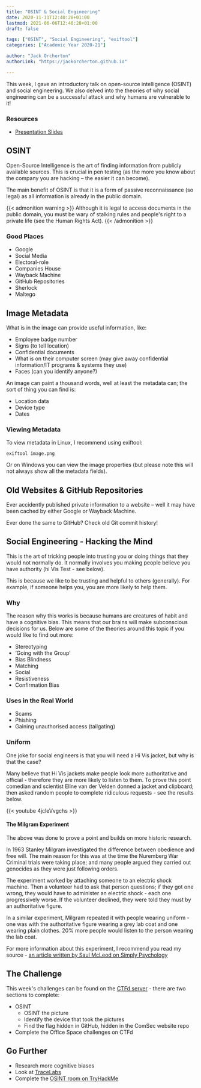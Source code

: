 ```yaml
---
title: "OSINT & Social Engineering"
date: 2020-11-11T12:40:28+01:00
lastmod: 2021-06-06T12:40:28+01:00
draft: false

tags: ["OSINT", "Social Engineering", "exiftool"]
categories: ["Academic Year 2020-21"]

author: "Jack Orcherton" 
authorLink: "https://jackorcherton.github.io"

---
```



This week, I gave an introductory talk on open-source intelligence (OSINT) and social engineering. We also delved into the theories of why social engineering can be a successful attack and why humans are vulnerable to it!

### Resources
- [Presentation Slides](SocialEngineering.pdf)

## OSINT 
Open-Source Intelligence is the art of finding information from publicly available sources. This is crucial in pen testing (as the more you know about the company you are hacking – the easier it can become).

The main benefit of OSINT is that it is a form of passive reconnaissance (so legal) as all information is already in the public domain.


{{< admonition warning >}}
Although it is legal to access documents in the public domain, you must be wary of stalking rules and people's right to a private life (see the Human Rights Act).
{{< /admonition >}}

### Good Places
- Google
- Social Media
- Electoral-role
- Companies House
- Wayback Machine
- GitHub Repositories
- Sherlock
- Maltego

## Image Metadata
What is in the image can provide useful information, like:

- Employee badge number
- Signs (to tell location)
- Confidential documents
- What is on their computer screen (may give away confidential information/IT programs & systems they use)
- Faces (can you identify anyone?)

An image can paint a thousand words, well at least the metadata can; the sort of thing you can find is:
- Location data
- Device type
- Dates

### Viewing Metadata
To view metadata in Linux, I recommend using exiftool:

```
exiftool image.png
```

Or on Windows you can view the image properties (but please note this will not always show all the metadata fields).

## Old Websites & GitHub Repositories
Ever accidently published private information to a website – well 
it may have been cached by either Google or Wayback Machine.

Ever done the same to GitHub? Check old Git commit history!

## Social Engineering - Hacking the Mind

This is the art of tricking people into trusting you or doing things that they would not normally do. It normally involves you making people believe you have authority (hi Vis Test - see below).

This is because we like to be trusting and helpful to others (generally). For example, if someone helps you, you are more likely to help them.

### Why
The reason why this works is because humans are creatures of habit and have a cognitive bias. This means that our brains will make subconscious decisions for us. Below are some of the theories around this topic if you would like to find out more:

- Stereotyping
- ‘Going with the Group’
- Bias Blindness
- Matching
- Social
- Resistiveness
- Confirmation Bias

### Uses in the Real World 
- Scams
- Phishing
- Gaining unauthorised access (tailgating)

### Uniform
One joke for social engineers is that you will need a Hi Vis jacket, but why is that the case?

Many believe that Hi Vis jackets make people look more authoritative and official - therefore they are more likely to listen to them. To prove this point comedian and scientist Eline van der Velden donned a jacket and clipboard; then asked random people to complete ridiculous requests - see the results below.

{{< youtube 4jcleVvgchs >}}

#### The Milgram Experiment
The above was done to prove a point and builds on more historic research.

In 1963 Stanley Milgram investigated the difference between obedience and free will. The main reason for this was at the time the Nuremberg War Criminal trials were taking place; and many people argued they carried out genocides as they were just following orders.

The experiment worked by attaching someone to an electric shock machine. Then a volunteer had to ask that person questions; if they got one wrong, they would have to administer an electric shock - each one progressively worse. If the volunteer declined, they were told they must by an authoritative figure.

In a similar experiment, Milgram repeated it with people wearing uniform - one was with the authoritative figure wearing a grey lab coat and one wearing plain clothes. 20% more people would listen to the person wearing the lab coat.

For more information about this experiment, I recommend you read my source - [an article written by Saul McLeod on Simply Psychology](https://www.simplypsychology.org/milgram.html)


## The Challenge
This week's challenges can be found on the [CTFd server](https://cueh-comsec.ctfd.io/challenges) - there are two sections to complete:
 - OSINT
    - OSINT the picture
    - Identify the device that took the pictures
    - Find the flag hidden in GitHub, hidden in the ComSec website repo
- Complete the Office Space challenges on CTFd

## Go Further
- Research more cognitive biases
- Look at [TraceLabs](https://www.tracelabs.org/)
- Complete the [OSINT room on TryHackMe](https://tryhackme.com/room/ohsint)
